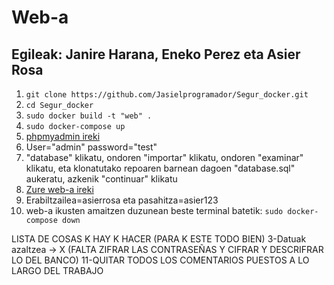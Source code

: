 
# Web-a

## Egileak: Janire Harana, Eneko Perez eta Asier Rosa

1. `git clone https://github.com/Jasielprogramador/Segur_docker.git`
2. `cd Segur_docker`
3. `sudo docker build -t "web" .`
4. `sudo docker-compose up`
5. [phpmyadmin ireki](http://localhost:8890)
6. User="admin" password="test"
7. "database" klikatu, ondoren "importar" klikatu, ondoren "examinar" klikatu, eta klonatutako repoaren barnean dagoen "database.sql" aukeratu, azkenik "continuar" klikatu
8. [Zure web-a ireki](http://localhost:81)
9. Erabiltzailea=asierrosa eta pasahitza=asier123
10. web-a ikusten amaitzen duzunean beste terminal batetik: `sudo docker-compose down`


LISTA DE COSAS K HAY K HACER (PARA K ESTE TODO BIEN)
3-Datuak azaltzea -> X (FALTA ZIFRAR LAS CONTRASEÑAS Y CIFRAR Y DESCRIFRAR LO DEL BANCO)
11-QUITAR TODOS LOS COMENTARIOS PUESTOS A LO LARGO DEL TRABAJO